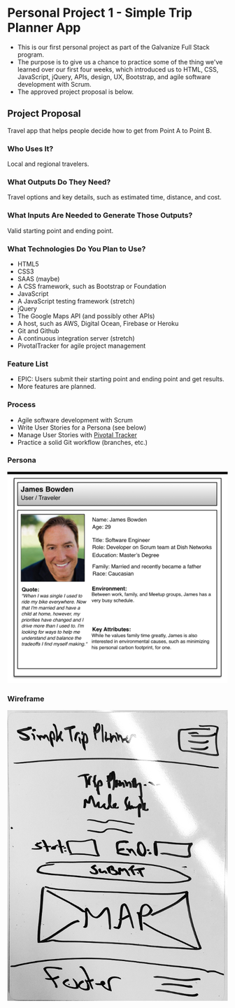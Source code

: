 # Personal Project 1 - Simple Trip Planner App

* This is our first personal project as part of the Galvanize Full Stack program.
* The purpose is to give us a chance to practice some of the thing we've learned over our first four weeks, which introduced us to HTML, CSS, JavaScript, jQuery, APIs, design, UX, Bootstrap, and agile software development with Scrum.
* The approved project proposal is below.

## Project Proposal

Travel app that helps people decide how to get from Point A to Point B.

### Who Uses It?

Local and regional travelers.

### What Outputs Do They Need?

Travel options and key details, such as estimated time, distance, and cost.

### What Inputs Are Needed to Generate Those Outputs?

Valid starting point and ending point.

### What Technologies Do You Plan to Use?

* HTML5
* CSS3
* SAAS (maybe)
* A CSS framework, such as Bootstrap or Foundation
* JavaScript
* A JavaScript testing framework (stretch)
* jQuery
* The Google Maps API (and possibly other APIs)
* A host, such as AWS, Digital Ocean, Firebase or Heroku
* Git and Github
* A continuous integration server (stretch)
* PivotalTracker for agile project management

### Feature List

* EPIC: Users submit their starting point and ending point and get results.
* More features are planned.

### Process

* Agile software development with Scrum
* Write User Stories for a Persona (see below)
* Manage User Stories with [Pivotal Tracker](https://www.pivotaltracker.com/n/projects/1590193)
* Practice a solid Git workflow (branches, etc.)

### Persona

![Persona](persona.png)

### Wireframe

![Persona](wireframe-1-home-page.png)
